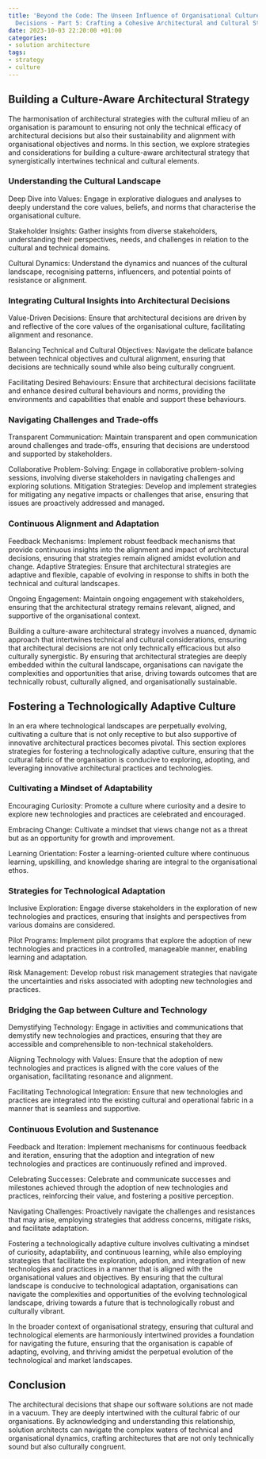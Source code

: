 ```yaml
---
title: 'Beyond the Code: The Unseen Influence of Organisational Culture on Architectural
  Decisions - Part 5: Crafting a Cohesive Architectural and Cultural Strategy'
date: 2023-10-03 22:20:00 +01:00
categories:
- solution architecture
tags:
- strategy
- culture
---
```


## Building a Culture-Aware Architectural Strategy

The harmonisation of architectural strategies with the cultural milieu of an organisation is paramount to ensuring not only the technical efficacy of architectural decisions but also their sustainability and alignment with organisational objectives and norms. In this section, we explore strategies and considerations for building a culture-aware architectural strategy that synergistically intertwines technical and cultural elements.

### Understanding the Cultural Landscape

Deep Dive into Values: Engage in explorative dialogues and analyses to deeply understand the core values, beliefs, and norms that characterise the organisational culture.

Stakeholder Insights: Gather insights from diverse stakeholders, understanding their perspectives, needs, and challenges in relation to the cultural and technical domains.

Cultural Dynamics: Understand the dynamics and nuances of the cultural landscape, recognising patterns, influencers, and potential points of resistance or alignment.

### Integrating Cultural Insights into Architectural Decisions

Value-Driven Decisions: Ensure that architectural decisions are driven by and reflective of the core values of the organisational culture, facilitating alignment and resonance.

Balancing Technical and Cultural Objectives: Navigate the delicate balance between technical objectives and cultural alignment, ensuring that decisions are technically sound while also being culturally congruent.

Facilitating Desired Behaviours: Ensure that architectural decisions facilitate and enhance desired cultural behaviours and norms, providing the environments and capabilities that enable and support these behaviours.

### Navigating Challenges and Trade-offs

Transparent Communication: Maintain transparent and open communication around challenges and trade-offs, ensuring that decisions are understood and supported by stakeholders.

Collaborative Problem-Solving: Engage in collaborative problem-solving sessions, involving diverse stakeholders in navigating challenges and exploring solutions.
Mitigation Strategies: Develop and implement strategies for mitigating any negative impacts or challenges that arise, ensuring that issues are proactively addressed and managed.

### Continuous Alignment and Adaptation

Feedback Mechanisms: Implement robust feedback mechanisms that provide continuous insights into the alignment and impact of architectural decisions, ensuring that strategies remain aligned amidst evolution and change.
Adaptive Strategies: Ensure that architectural strategies are adaptive and flexible, capable of evolving in response to shifts in both the technical and cultural landscapes.

Ongoing Engagement: Maintain ongoing engagement with stakeholders, ensuring that the architectural strategy remains relevant, aligned, and supportive of the organisational context.

Building a culture-aware architectural strategy involves a nuanced, dynamic approach that intertwines technical and cultural considerations, ensuring that architectural decisions are not only technically efficacious but also culturally synergistic. By ensuring that architectural strategies are deeply embedded within the cultural landscape, organisations can navigate the complexities and opportunities that arise, driving towards outcomes that are technically robust, culturally aligned, and organisationally sustainable.

## Fostering a Technologically Adaptive Culture

In an era where technological landscapes are perpetually evolving, cultivating a culture that is not only receptive to but also supportive of innovative architectural practices becomes pivotal. This section explores strategies for fostering a technologically adaptive culture, ensuring that the cultural fabric of the organisation is conducive to exploring, adopting, and leveraging innovative architectural practices and technologies.

### Cultivating a Mindset of Adaptability

Encouraging Curiosity: Promote a culture where curiosity and a desire to explore new technologies and practices are celebrated and encouraged.

Embracing Change: Cultivate a mindset that views change not as a threat but as an opportunity for growth and improvement.

Learning Orientation: Foster a learning-oriented culture where continuous learning, upskilling, and knowledge sharing are integral to the organisational ethos.

### Strategies for Technological Adaptation

Inclusive Exploration: Engage diverse stakeholders in the exploration of new technologies and practices, ensuring that insights and perspectives from various domains are considered.

Pilot Programs: Implement pilot programs that explore the adoption of new technologies and practices in a controlled, manageable manner, enabling learning and adaptation.

Risk Management: Develop robust risk management strategies that navigate the uncertainties and risks associated with adopting new technologies and practices.

### Bridging the Gap between Culture and Technology

Demystifying Technology: Engage in activities and communications that demystify new technologies and practices, ensuring that they are accessible and comprehensible to non-technical stakeholders.

Aligning Technology with Values: Ensure that the adoption of new technologies and practices is aligned with the core values of the organisation, facilitating resonance and alignment.

Facilitating Technological Integration: Ensure that new technologies and practices are integrated into the existing cultural and operational fabric in a manner that is seamless and supportive.

### Continuous Evolution and Sustenance

Feedback and Iteration: Implement mechanisms for continuous feedback and iteration, ensuring that the adoption and integration of new technologies and practices are continuously refined and improved.

Celebrating Successes: Celebrate and communicate successes and milestones achieved through the adoption of new technologies and practices, reinforcing their value, and fostering a positive perception.

Navigating Challenges: Proactively navigate the challenges and resistances that may arise, employing strategies that address concerns, mitigate risks, and facilitate adaptation.

Fostering a technologically adaptive culture involves cultivating a mindset of curiosity, adaptability, and continuous learning, while also employing strategies that facilitate the exploration, adoption, and integration of new technologies and practices in a manner that is aligned with the organisational values and objectives. By ensuring that the cultural landscape is conducive to technological adaptation, organisations can navigate the complexities and opportunities of the evolving technological landscape, driving towards a future that is technologically robust and culturally vibrant.

In the broader context of organisational strategy, ensuring that cultural and technological elements are harmoniously intertwined provides a foundation for navigating the future, ensuring that the organisation is capable of adapting, evolving, and thriving amidst the perpetual evolution of the technological and market landscapes.

## Conclusion

The architectural decisions that shape our software solutions are not made in a vacuum. They are deeply intertwined with the cultural fabric of our organisations. By acknowledging and understanding this relationship, solution architects can navigate the complex waters of technical and organisational dynamics, crafting architectures that are not only technically sound but also culturally congruent.
